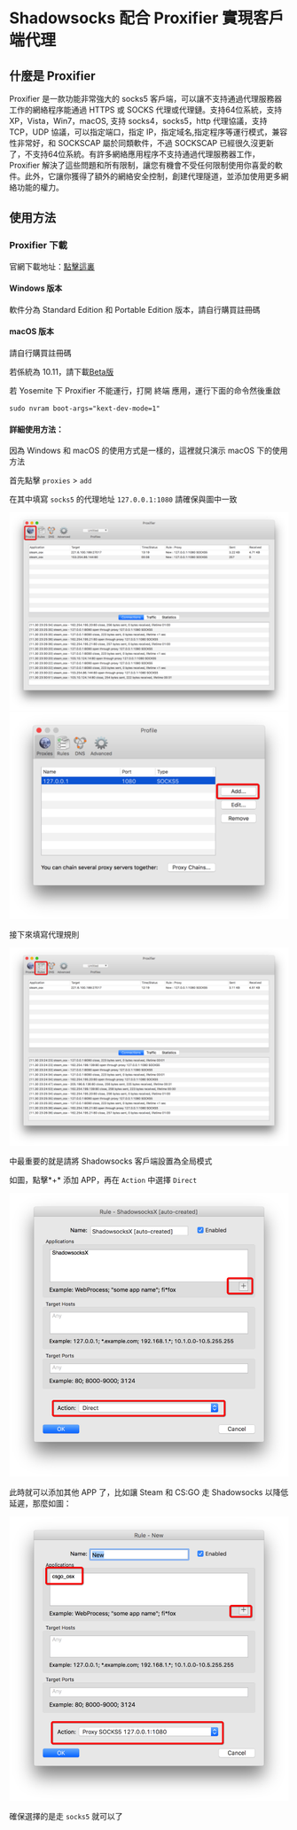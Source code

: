 # Shadowsocks 配合 Proxifier 實現客戶端代理

## 什麼是 Proxifier

Proxifier 是一款功能非常強大的 socks5 客戶端，可以讓不支持通過代理服務器工作的網絡程序能通過 HTTPS 或 SOCKS 代理或代理鏈。支持64位系統，支持 XP，Vista，Win7，macOS, 支持 socks4，socks5，http 代理協議，支持 TCP，UDP 協議，可以指定端口，指定 IP，指定域名,指定程序等運行模式，兼容性非常好，和 SOCKSCAP 屬於同類軟件，不過 SOCKSCAP 已經很久沒更新了，不支持64位系統。有許多網絡應用程序不支持通過代理服務器工作，Proxifier 解決了這些問題和所有限制，讓您有機會不受任何限制使用你喜愛的軟件。此外，它讓你獲得了額外的網絡安全控制，創建代理隧道，並添加使用更多網絡功能的權力。

## 使用方法

### Proxifier 下載

官網下載地址：[點擊這裏](http://www.proxifier.com/download.htm)

#### Windows 版本

軟件分為 Standard Edition 和 Portable Edition 版本，請自行購買註冊碼

#### macOS 版本

請自行購買註冊碼

若係統為 10.11，請下載[Beta版 ](https://www.proxifier.com/distr/ProxifierMacBeta.zip)

若 Yosemite 下 Proxifier 不能運行，打開 終端 應用，運行下面的命令然後重啟

```
sudo nvram boot-args="kext-dev-mode=1"
```

#### 詳細使用方法：

因為 Windows 和 macOS 的使用方式是一樣的，這裡就只演示 macOS 下的使用方法

首先點擊 `proxies` > `add`

在其中填寫 `socks5` 的代理地址 `127.0.0.1:1080` 請確保與圖中一致

![img](files\images\565c75c39e2fa.jpg)
![img](files\images\565c78968c9e6.jpg)

接下來填寫代理規則

![1549870860276](files\images\1549870860276.png)

中最重要的就是請將 Shadowsocks 客戶端設置為全局模式

如圖，點擊*+* 添加 APP，再在 `Action` 中選擇 `Direct`

![1549870908639](files\images\1549870908639.png)

此時就可以添加其他 APP 了，比如讓 Steam 和 CS:GO 走 Shadowsocks 以降低延遲，那麼如圖：

![1549870973407](files\images\1549870973407.png)

確保選擇的是走 `socks5` 就可以了
